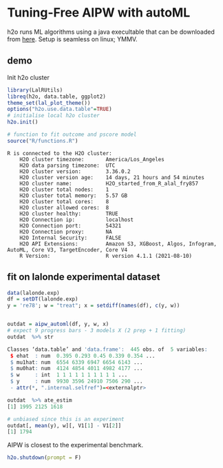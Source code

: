 # Tuning-Free AIPW with autoML

h2o runs ML algorithms using a java execultable that can be downloaded
from [here](https://h2o.ai/resources/download/). Setup is seamless on
linux; YMMV.


## demo

Init h2o cluster

```R
library(LalRUtils)
libreq(h2o, data.table, ggplot2)
theme_set(lal_plot_theme())
options("h2o.use.data.table"=TRUE)
# initialise local h2o cluster
h2o.init()

# function to fit outcome and pscore model
source("R/functions.R")

```

```
R is connected to the H2O cluster: 
    H2O cluster timezone:       America/Los_Angeles 
    H2O data parsing timezone:  UTC 
    H2O cluster version:        3.36.0.2 
    H2O cluster version age:    14 days, 21 hours and 54 minutes  
    H2O cluster name:           H2O_started_from_R_alal_fry857 
    H2O cluster total nodes:    1 
    H2O cluster total memory:   5.57 GB 
    H2O cluster total cores:    8 
    H2O cluster allowed cores:  8 
    H2O cluster healthy:        TRUE 
    H2O Connection ip:          localhost 
    H2O Connection port:        54321 
    H2O Connection proxy:       NA 
    H2O Internal Security:      FALSE 
    H2O API Extensions:         Amazon S3, XGBoost, Algos, Infogram, AutoML, Core V3, TargetEncoder, Core V4 
    R Version:                  R version 4.1.1 (2021-08-10) 
```


## fit on lalonde experimental dataset

```R
data(lalonde.exp)
df = setDT(lalonde.exp)
y = 're78'; w = "treat"; x = setdiff(names(df), c(y, w))


outdat = aipw_automl(df, y, w, x)
# expect 9 progress bars - 3 models X (2 prep + 1 fitting)
outdat  %>% str

Classes ‘data.table’ and 'data.frame':  445 obs. of  5 variables:
 $ ehat  : num  0.395 0.293 0.45 0.339 0.354 ...
 $ mu1hat: num  6554 6339 6947 6654 6143 ...
 $ mu0hat: num  4124 4854 4011 4982 4177 ...
 $ w     : int  1 1 1 1 1 1 1 1 1 1 ...
 $ y     : num  9930 3596 24910 7506 290 ...
 - attr(*, ".internal.selfref")=<externalptr> 
```

```R
outdat  %>% ate_estim
[1] 1995 2125 1618

# unbiased since this is an experiment
outdat[, mean(y), w][, V1[1] - V1[2]]
[1] 1794
```

AIPW is closest to the experimental benchmark.


```R
h2o.shutdown(prompt = F)
```
